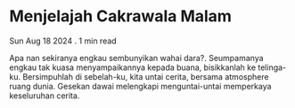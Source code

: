 # Menjelajah Cakrawala Malam

Sun Aug 18 2024 . 1 min read

Apa nan sekiranya engkau sembunyikan wahai dara?. Seumpamanya engkau tak kuasa menyampaikannya kepada buana, bisikkanlah ke telinga-ku. Bersimpuhlah di sebelah-ku, kita untai cerita, bersama atmosphere ruang dunia. Gesekan dawai melengkapi menguntai-untai memperkaya keseluruhan cerita.
